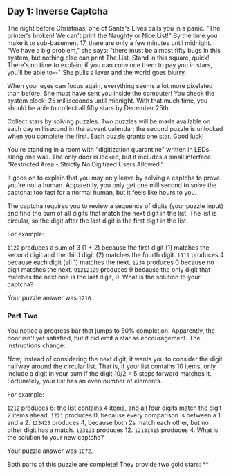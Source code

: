 ## Day 1: Inverse Captcha

The night before Christmas, one of Santa's Elves calls you in a panic. "The printer's broken! We can't print the Naughty or Nice List!" By the time you make it to sub-basement 17, there are only a few minutes until midnight. "We have a big problem," she says; "there must be almost fifty bugs in this system, but nothing else can print The List. Stand in this square, quick! There's no time to explain; if you can convince them to pay you in stars, you'll be able to--" She pulls a lever and the world goes blurry.

When your eyes can focus again, everything seems a lot more pixelated than before. She must have sent you inside the computer! You check the system clock: 25 milliseconds until midnight. With that much time, you should be able to collect all fifty stars by December 25th.

Collect stars by solving puzzles. Two puzzles will be made available on each day millisecond in the advent calendar; the second puzzle is unlocked when you complete the first. Each puzzle grants one star. Good luck!

You're standing in a room with "digitization quarantine" written in LEDs along one wall. The only door is locked, but it includes a small interface. "Restricted Area - Strictly No Digitized Users Allowed."

It goes on to explain that you may only leave by solving a captcha to prove you're not a human. Apparently, you only get one millisecond to solve the captcha: too fast for a normal human, but it feels like hours to you.

The captcha requires you to review a sequence of digits (your puzzle input) and find the sum of all digits that match the next digit in the list. The list is circular, so the digit after the last digit is the first digit in the list.

For example:

`1122` produces a sum of 3 (1 + 2) because the first digit (1) matches the second digit and the third digit (2) matches the fourth digit.
`1111` produces 4 because each digit (all 1) matches the next.
`1234` produces 0 because no digit matches the next.
`91212129` produces 9 because the only digit that matches the next one is the last digit, 9.
What is the solution to your captcha?

Your puzzle answer was `1216`.

### Part Two

You notice a progress bar that jumps to 50% completion. Apparently, the door isn't yet satisfied, but it did emit a star as encouragement. The instructions change:

Now, instead of considering the next digit, it wants you to consider the digit halfway around the circular list. That is, if your list contains 10 items, only include a digit in your sum if the digit 10/2 = 5 steps forward matches it. Fortunately, your list has an even number of elements.

For example:

`1212` produces 6: the list contains 4 items, and all four digits match the digit 2 items ahead.
`1221` produces 0, because every comparison is between a 1 and a 2.
`123425` produces 4, because both 2s match each other, but no other digit has a match.
`123123` produces 12.
`12131415` produces 4.
What is the solution to your new captcha?

Your puzzle answer was `1072`.

Both parts of this puzzle are complete! They provide two gold stars: **